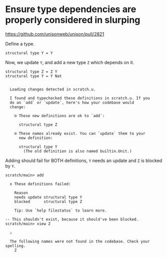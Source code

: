 # Ensure type dependencies are properly considered in slurping

https://github.com/unisonweb/unison/pull/2821

Define a type.

```unison
structural type Y = Y
```

Now, we update `Y`, and add a new type `Z` which depends on it.

```unison
structural type Z = Z Y
structural type Y = Y Nat
```

```ucm

  Loading changes detected in scratch.u.

  I found and typechecked these definitions in scratch.u. If you
  do an `add` or `update`, here's how your codebase would
  change:
  
    ⍟ These new definitions are ok to `add`:
    
      structural type Z
    
    ⍟ These names already exist. You can `update` them to your
      new definition:
    
      structural type Y
        (The old definition is also named builtin.Unit.)

```
Adding should fail for BOTH definitions, `Y` needs an update and `Z` is blocked by `Y`.
```ucm
scratch/main> add 

  x These definitions failed:
  
    Reason
    needs update structural type Y
    blocked      structural type Z
  
    Tip: Use `help filestatus` to learn more.

-- This shouldn't exist, because it should've been blocked.
scratch/main> view Z

  ⚠️
  
  The following names were not found in the codebase. Check your spelling.
    Z

```
